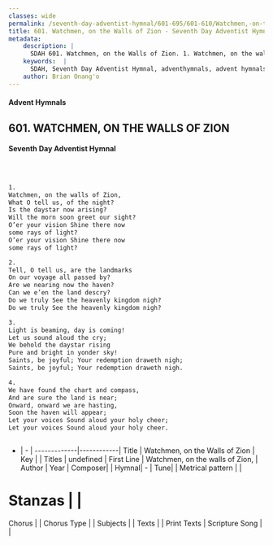 ```yaml
---
classes: wide
permalink: /seventh-day-adventist-hymnal/601-695/601-610/Watchmen,-on-the-Walls-of-Zion/
title: 601. Watchmen, on the Walls of Zion - Seventh Day Adventist Hymnal
metadata:
    description: |
      SDAH 601. Watchmen, on the Walls of Zion. 1. Watchmen, on the walls of Zion, What O tell us, of the night? Is the daystar now arising? Will the morn soon greet our sight? O’er your vision Shine there now some rays of light? O’er your vision Shine there now some rays of light?
    keywords:  |
      SDAH, Seventh Day Adventist Hymnal, adventhymnals, advent hymnals, Watchmen, on the Walls of Zion, Watchmen, on the walls of Zion, 
    author: Brian Onang'o
---
```


#### Advent Hymnals
## 601. WATCHMEN, ON THE WALLS OF ZION
#### Seventh Day Adventist Hymnal

```txt



1.
Watchmen, on the walls of Zion,
What O tell us, of the night?
Is the daystar now arising?
Will the morn soon greet our sight?
O’er your vision Shine there now
some rays of light?
O’er your vision Shine there now
some rays of light?

2.
Tell, O tell us, are the landmarks
On our voyage all passed by?
Are we nearing now the haven?
Can we e’en the land descry?
Do we truly See the heavenly kingdom nigh?
Do we truly See the heavenly kingdom nigh?

3.
Light is beaming, day is coming!
Let us sound aloud the cry;
We behold the daystar rising
Pure and bright in yonder sky!
Saints, be joyful; Your redemption draweth nigh;
Saints, be joyful; Your redemption draweth nigh.

4.
We have found the chart and compass,
And are sure the land is near;
Onward, onward we are hasting,
Soon the haven will appear;
Let your voices Sound aloud your holy cheer;
Let your voices Sound aloud your holy cheer.



```

- |   -  |
-------------|------------|
Title | Watchmen, on the Walls of Zion |
Key |  |
Titles | undefined |
First Line | Watchmen, on the walls of Zion, |
Author | 
Year | 
Composer|  |
Hymnal|  - |
Tune|  |
Metrical pattern | |
# Stanzas |  |
Chorus |  |
Chorus Type |  |
Subjects |  |
Texts |  |
Print Texts | 
Scripture Song |  |
  
